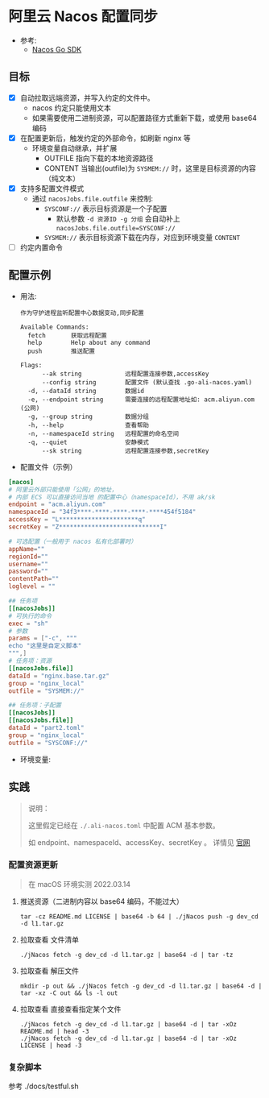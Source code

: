 # 阿里云 Nacos 配置同步

* 参考:
    * [Nacos Go SDK](https://help.aliyun.com/document_detail/130211.html)

## 目标

* [x] 自动拉取远端资源，并写入约定的文件中。
  * nacos 约定只能使用文本 
  * 如果需要使用二进制资源，可以配置路径方式重新下载，或使用 base64 编码
* [x] 在配置更新后，触发约定的外部命令，如刷新 nginx 等
  * 环境变量自动继承，并扩展
    * OUTFILE 指向下载的本地资源路径
    * CONTENT 当输出(outfile)为 `SYSMEM://` 时，这里是目标资源的内容（纯文本）
* [x] 支持多配置文件模式
  * 通过 `nacosJobs.file.outfile` 来控制:
    * `SYSCONF://` 表示目标资源是一个子配置
      * 默认参数 `-d 资源ID -g 分组` 会自动补上 `nacosJobs.file.outfile=SYSCONF://`
    * `SYSMEM://` 表示目标资源下载在内存，对应到环境变量 `CONTENT`
* [ ] 约定内置命令

## 配置示例

* 用法:

    ```shell
    作为守护进程监听配置中心数据变动,同步配置

    Available Commands:
      fetch       获取远程配置
      help        Help about any command
      push        推送配置

    Flags:
          --ak string            远程配置连接参数,accessKey
          --config string        配置文件 (默认查找 .go-ali-nacos.yaml)
      -d, --dataId string        数据id
      -e, --endpoint string      需要连接的远程配置地址如: acm.aliyun.com (公网)
      -g, --group string         数据分组
      -h, --help                 查看帮助
      -n, --namespaceId string   远程配置的命名空间
      -q, --quiet                安静模式
          --sk string            远程配置连接参数,secretKey
    ```

* 配置文件（示例）

```toml
[nacos]
# 阿里云外部只能使用「公网」的地址，
# 内部 ECS 可以直接访问当地 的配置中心（namespaceId），不用 ak/sk
endpoint = "acm.aliyun.com"
namespaceId = "34f3****-****-****-****-****454f5184"
accessKey = "L**********************q"
secretKey = "Z****************************I"

# 可选配置（一般用于 nacos 私有化部署时）
appName=""
regionId=""
username=""
password=""
contentPath=""
loglevel = ""

## 任务项
[[nacosJobs]]
# 可执行的命令
exec = "sh"
# 参数
params = ["-c", """
echo "这里是自定义脚本"
""",]
# 任务项：资源
[[nacosJobs.file]]
dataId = "nginx.base.tar.gz"
group = "nginx_local"
outfile = "SYSMEM://"

## 任务项：子配置
[[nacosJobs]]
[[nacosJobs.file]]
dataId = "part2.toml"
group = "nginx_local"
outfile = "SYSCONF://"
```

* 环境变量:

## 实践

> 说明：
> 
> 这里假定已经在 `./.ali-nacos.toml` 中配置 ACM 基本参数。
> 
> 如 endpoint、namespaceId、accessKey、secretKey 。
> 详情见 [官网](https://acmnext.console.aliyun.com/)


### 配置资源更新

> 在 macOS 环境实测 2022.03.14


1. 推送资源（二进制内容以 base64 编码，不能过大）
   
    ```shell
    tar -cz README.md LICENSE | base64 -b 64 | ./jNacos push -g dev_cd -d l1.tar.gz
    ````
2. 拉取查看 文件清单

    ```shell
    ./jNacos fetch -g dev_cd -d l1.tar.gz | base64 -d | tar -tz
    ```

3. 拉取查看 解压文件

    ```shell
    mkdir -p out && ./jNacos fetch -g dev_cd -d l1.tar.gz | base64 -d | tar -xz -C out && ls -l out
    ```

4. 拉取查看 直接查看指定某个文件

    ```shell
    ./jNacos fetch -g dev_cd -d l1.tar.gz | base64 -d | tar -xOz README.md | head -3
    ./jNacos fetch -g dev_cd -d l1.tar.gz | base64 -d | tar -xOz LICENSE | head -3
    ```

### 复杂脚本

参考 ./docs/testful.sh

